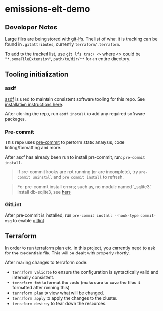 # emissions-elt-demo

## Developer Notes

Large files are being stored with [git-lfs](https://git-lfs.github.com/).
The list of what it is tracking can be found in `.gitattributes`, currently `terraform/.terraform`.

To add to the tracked list, use
`git lfs track <>` where <> could be `"*.someFileExtension"`, `path/to/dir/**` for an entire directory.

## Tooling initialization

### asdf

[asdf](https://asdf-vm.com/) is used to maintain consistent software tooling for this repo. See [installation instructions here](https://asdf-vm.com/guide/getting-started.html).

After cloning the repo, run `asdf install` to add any required software packages.

### Pre-commit

This repo uses [pre-commit](https://pre-commit.com/) to preform static analysis, code linting/formatting and more.

After asdf has already been run to install pre-commit, run: `pre-commit install`.

> If pre-commit hooks are not running (or are incomplete), try `pre-commit uninstall` and `pre-commit install` to refresh.

> For pre-commit install errors; such as, no module named ‘\_sqlite3’. Install db-sqlite3, see [here](https://www.notion.so/buttoninc/how-to-fix-selected-pre-commit-errors-30d35eb093b24a0da50a155c3fe5bfcf)

### GitLint

After pre-commit is installed, run `pre-commit install --hook-type commit-msg` to enable [gitlint](https://jorisroovers.com/gitlint/#using-gitlint-through-pre-commit)

## Terraform

In order to run terraform plan etc. in this project, you currently need to ask for the credentials file. This will be dealt with properly shortly.

After making changes to terraform code:

- `terraform validate` to ensure the configuration is syntactically valid and internally consistent.
- `terraform fmt` to format the code (make sure to save the files it formatted after running this).
- `terraform plan` to view what will be changed.
- `terraform apply` to apply the changes to the cluster.
- `terraform destroy` to tear down the resources.

